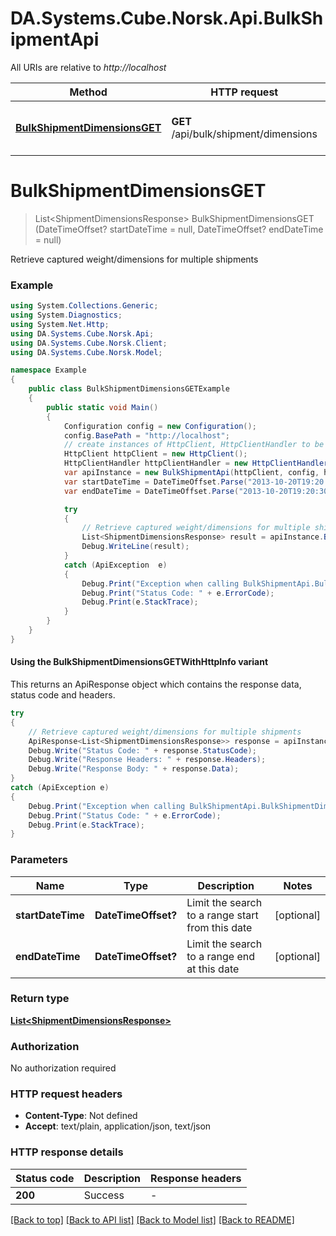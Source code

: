 # DA.Systems.Cube.Norsk.Api.BulkShipmentApi

All URIs are relative to *http://localhost*

| Method | HTTP request | Description |
|--------|--------------|-------------|
| [**BulkShipmentDimensionsGET**](BulkShipmentApi.md#bulkshipmentdimensionsget) | **GET** /api/bulk/shipment/dimensions | Retrieve captured weight/dimensions for multiple shipments |

<a id="bulkshipmentdimensionsget"></a>
# **BulkShipmentDimensionsGET**
> List&lt;ShipmentDimensionsResponse&gt; BulkShipmentDimensionsGET (DateTimeOffset? startDateTime = null, DateTimeOffset? endDateTime = null)

Retrieve captured weight/dimensions for multiple shipments

### Example
```csharp
using System.Collections.Generic;
using System.Diagnostics;
using System.Net.Http;
using DA.Systems.Cube.Norsk.Api;
using DA.Systems.Cube.Norsk.Client;
using DA.Systems.Cube.Norsk.Model;

namespace Example
{
    public class BulkShipmentDimensionsGETExample
    {
        public static void Main()
        {
            Configuration config = new Configuration();
            config.BasePath = "http://localhost";
            // create instances of HttpClient, HttpClientHandler to be reused later with different Api classes
            HttpClient httpClient = new HttpClient();
            HttpClientHandler httpClientHandler = new HttpClientHandler();
            var apiInstance = new BulkShipmentApi(httpClient, config, httpClientHandler);
            var startDateTime = DateTimeOffset.Parse("2013-10-20T19:20:30+01:00");  // DateTimeOffset? | Limit the search to a range start from this date (optional) 
            var endDateTime = DateTimeOffset.Parse("2013-10-20T19:20:30+01:00");  // DateTimeOffset? | Limit the search to a range end at this date (optional) 

            try
            {
                // Retrieve captured weight/dimensions for multiple shipments
                List<ShipmentDimensionsResponse> result = apiInstance.BulkShipmentDimensionsGET(startDateTime, endDateTime);
                Debug.WriteLine(result);
            }
            catch (ApiException  e)
            {
                Debug.Print("Exception when calling BulkShipmentApi.BulkShipmentDimensionsGET: " + e.Message);
                Debug.Print("Status Code: " + e.ErrorCode);
                Debug.Print(e.StackTrace);
            }
        }
    }
}
```

#### Using the BulkShipmentDimensionsGETWithHttpInfo variant
This returns an ApiResponse object which contains the response data, status code and headers.

```csharp
try
{
    // Retrieve captured weight/dimensions for multiple shipments
    ApiResponse<List<ShipmentDimensionsResponse>> response = apiInstance.BulkShipmentDimensionsGETWithHttpInfo(startDateTime, endDateTime);
    Debug.Write("Status Code: " + response.StatusCode);
    Debug.Write("Response Headers: " + response.Headers);
    Debug.Write("Response Body: " + response.Data);
}
catch (ApiException e)
{
    Debug.Print("Exception when calling BulkShipmentApi.BulkShipmentDimensionsGETWithHttpInfo: " + e.Message);
    Debug.Print("Status Code: " + e.ErrorCode);
    Debug.Print(e.StackTrace);
}
```

### Parameters

| Name | Type | Description | Notes |
|------|------|-------------|-------|
| **startDateTime** | **DateTimeOffset?** | Limit the search to a range start from this date | [optional]  |
| **endDateTime** | **DateTimeOffset?** | Limit the search to a range end at this date | [optional]  |

### Return type

[**List&lt;ShipmentDimensionsResponse&gt;**](ShipmentDimensionsResponse.md)

### Authorization

No authorization required

### HTTP request headers

 - **Content-Type**: Not defined
 - **Accept**: text/plain, application/json, text/json


### HTTP response details
| Status code | Description | Response headers |
|-------------|-------------|------------------|
| **200** | Success |  -  |

[[Back to top]](#) [[Back to API list]](../README.md#documentation-for-api-endpoints) [[Back to Model list]](../README.md#documentation-for-models) [[Back to README]](../README.md)

